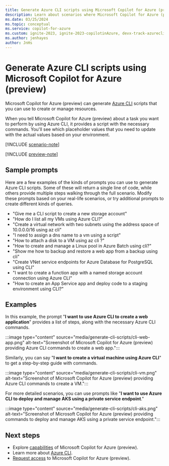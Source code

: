 ```yaml
---
title: Generate Azure CLI scripts using Microsoft Copilot for Azure (preview)
description: Learn about scenarios where Microsoft Copilot for Azure (preview) can generate Azure CLI scripts for you to customize and use.
ms.date: 03/25/2024
ms.topic: conceptual
ms.service: copilot-for-azure
ms.custom: ignite-2023, ignite-2023-copilotinAzure, devx-track-azurecli
ms.author: jenhayes
author: JnHs
---
```


# Generate Azure CLI scripts using Microsoft Copilot for Azure (preview)

Microsoft Copilot for Azure (preview) can generate [Azure CLI](/cli/azure/) scripts that you can use to create or manage resources.

When you tell Microsoft Copilot for Azure (preview) about a task you want to perform by using Azure CLI, it provides a script with the necessary commands. You'll see which placeholder values that you need to update with the actual values based on your environment.

[!INCLUDE [scenario-note](includes/scenario-note.md)]

[!INCLUDE [preview-note](includes/preview-note.md)]

## Sample prompts

Here are a few examples of the kinds of prompts you can use to generate Azure CLI scripts. Some of these will return a single line of code, while others provide multiple steps walking through the full scenario. Modify these prompts based on your real-life scenarios, or try additional prompts to create different kinds of queries.

- "Give me a CLI script to create a new storage account"
- "How do I list all my VMs using Azure CLI?"
- "Create a virtual network with two subnets using the address space of 10.0.0.0/16 using az cli"
- "I need to assign a dns name to a vm using a script"
- "How to attach a disk to a VM using az cli ?"
- "How to create and manage a Linux pool in Azure Batch using cli?"
- "Show me how to backup and restore a web app from a backup using cli"
- "Create VNet service endpoints for Azure Database for PostgreSQL using CLI"
- "I want to create a function app with a named storage account connection using Azure CLI"
- "How to create an App Service app and deploy code to a staging environment using CLI?"

## Examples

In this example, the prompt "**I want to use Azure CLI to create a web application**" provides a list of steps, along with the necessary Azure CLI commands.

:::image type="content" source="media/generate-cli-scripts/cli-web-app.png" alt-text="Screenshot of Microsoft Copilot for Azure (preview) providing Azure CLI commands to create a web app.":::

Similarly, you can say "**I want to create a virtual machine using Azure CLI**" to get a step-by-step guide with commands.

:::image type="content" source="media/generate-cli-scripts/cli-vm.png" alt-text="Screenshot of Microsoft Copilot for Azure (preview) providing Azure CLI commands to create a VM.":::

For more detailed scenarios, you can use prompts like "**I want to use Azure CLI to deploy and manage AKS using a private service endpoint**."

:::image type="content" source="media/generate-cli-scripts/cli-aks.png" alt-text="Screenshot of Microsoft Copilot for Azure (preview) providing commands to deploy and manage AKS using a private service endpoint.":::

## Next steps

- Explore [capabilities](capabilities.md) of Microsoft Copilot for Azure (preview).
- Learn more about [Azure CLI](/azure/cli).
- [Request access](https://aka.ms/MSCopilotforAzurePreview) to Microsoft Copilot for Azure (preview).
